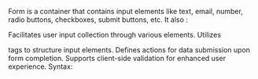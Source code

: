 Form is a container that contains input elements like text, email, number, radio buttons, checkboxes, submit buttons, etc. It also :

Facilitates user input collection through various elements.
Utilizes <form> tags to structure input elements.
Defines actions for data submission upon form completion.
Supports client-side validation for enhanced user experience.
Syntax:

<form>
      <!--form elements-->
</form>
